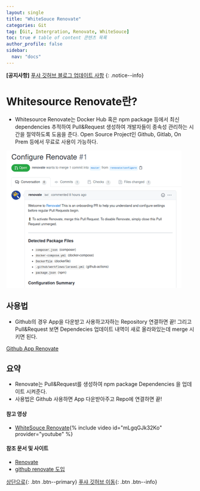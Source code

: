 ```yaml
---
layout: single
title: "WhiteSouce Renovate"
categories: Git
tag: [Git, Intergration, Renovate, WhiteSouce]
toc: true # table of content 콘텐츠 목록
author_profile: false
sidebar:
  nav: "docs"
---
```


**[공지사항]** [푸샤 깃허브 블로그 업데이트 사항](https://github.com/de24world/de24world.github.io)
{: .notice--info}

# Whitesource Renovate란?

- Whitesource Renovate는 Docker Hub 혹은 npm package 등에서 최신 dependencies 추적하여 Pull&Request 생성하여 개발자들이 종속성 관리하는 시간을 절약하도록 도움을 준다. Open Source Project인 Github, Gitlab, On Prem 등에서 무료로 사용이 가능하다.

<img src="/assets/images/Git/renovate.png" />

## 사용법

- Github의 경우 App을 다운받고 사용하고자하는 Repository 연결하면 끝! 그리고 Pull&Request 보면 Dependecies 업데이트 내역이 새로 올라와있는데 merge 시키면 된다.

[Github App Renovate](https://github.com/apps/renovate)

<div class="notice--success">
<h2>요약</h2>
<ul>
  <li>Renovate는 Pull&Request를 생성하여 npm package Dependencies 을 업데이트 시켜준다. </li>
  <li>사용법은 Github 사용하면 App 다운받아주고 Repo에 연결하면 끝! </li>
</ul>
</div>

#### 참고 영상

- [WhiteSouce Renovate](https://youtu.be/mLgqGJk32Ko){% include video id="mLgqGJk32Ko" provider="youtube" %}

#### 참조 문서 및 사이트

- [Renovate](https://github.com/apps/renovate)
- [github renovate 도입](https://heewon26.tistory.com/369)

[상단으로](#svg-란){: .btn .btn--primary}
[푸샤 깃허브 이동](https://github.com/de24world){: .btn .btn--info}
